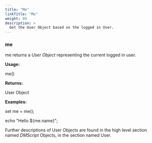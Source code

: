 ```yaml
---
title: "Me"
linkTitle: "Me"
weight: 80
description: >
  Get the User Object based on the logged in User. 
---
```



### me

me returns a _User Object_ representing the current logged in user.

**Usage:**

me()

**Returns:**

User Object

**Examples:**

set me = me();

echo "Hello ${me.name}";


Further descriptions of User Objects are found in the high level section named _DMScript_ Objects, in the section named User.
